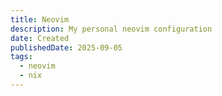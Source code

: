 ```yaml
---
title: Neovim
description: My personal neovim configuration
date: Created
publishedDate: 2025-09-05
tags:
  - neovim
  - nix
---
```

